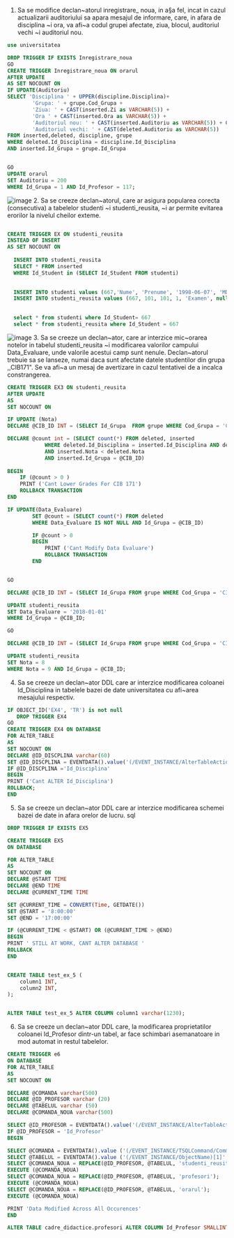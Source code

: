1. Sa se modifice declan~atorul inregistrare_ noua, in a§a fel, incat in cazul actualizarii
auditoriului sa apara mesajul de informare, care, in afara de disciplina ~i ora, va afi~a codul
grupei afectate, ziua, blocul, auditoriul vechi ~i auditoriul nou.
``` sql
use universitatea

DROP TRIGGER IF EXISTS Inregistrare_noua 
GO
CREATE TRIGGER Inregistrare_noua ON orarul
AFTER UPDATE
AS SET NOCOUNT ON
IF UPDATE(Auditoriu)
SELECT 'Disciplina ' + UPPER(discipline.Disciplina)+ 
		'Grupa: ' + grupe.Cod_Grupa +
		'Ziua: ' + CAST(inserted.Zi as VARCHAR(5)) + 
		'Ora ' + CAST(inserted.Ora as VARCHAR(5)) + 
		'Auditoriul nou: ' + CAST(inserted.Auditoriu as VARCHAR(5)) + CAST(inserted.Bloc as VARCHAR(5)) +
		'Auditoriul vechi: ' + CAST(deleted.Auditoriu as VARCHAR(5))
FROM inserted,deleted, discipline, grupe
WHERE deleted.Id_Disciplina = discipline.Id_Disciplina
AND inserted.Id_Grupa = grupe.Id_Grupa


GO
UPDATE orarul
SET Auditoriu = 200
WHERE Id_Grupa = 1 AND Id_Profesor = 117;
```
![image](https://user-images.githubusercontent.com/34598688/50133088-c380f500-0292-11e9-8e38-a2c706fb2374.png)
2. Sa se creeze declan~atorul, care ar asigura popularea corecta (consecutiva) a tabelelor studenti
~i studenti_reusita, ~i ar permite evitarea erorilor la nivelul cheilor exteme.
``` sql

CREATE TRIGGER EX ON studenti_reusita
INSTEAD OF INSERT
AS SET NOCOUNT ON
   
  INSERT INTO studenti_reusita 
  SELECT * FROM inserted
  WHERE Id_Student in (SELECT Id_Student FROM studenti)
  

  INSERT INTO studenti values (667,'Nume', 'Prenume', '1998-06-07', 'MD-2022')
  INSERT INTO studenti_reusita values (667, 101, 101, 1, 'Examen', null, null)

 
  select * from studenti where Id_Student= 667
  select * from studenti_reusita where Id_Student = 667
```
![image](https://user-images.githubusercontent.com/34598688/50133174-1f4b7e00-0293-11e9-85d9-eaf54d4498a4.png)
3. Sa se creeze un declan~ator, care ar interzice mic~orarea notelor in tabelul studenti_reusita ~i
modificarea valorilor campului Data_Evaluare, unde valorile acestui camp sunt nenule. Declan~atorul trebuie sa se lanseze, numai daca sunt afectate datele studentilor din grupa
,,CIB171". Se va afi~a un mesaj de avertizare in cazul tentativei de a incalca constrangerea.
``` sql
CREATE TRIGGER EX3 ON studenti_reusita
AFTER UPDATE
AS
SET NOCOUNT ON

IF UPDATE (Nota)
DECLARE @CIB_ID INT = (SELECT Id_Grupa  FROM grupe WHERE Cod_Grupa = 'CIB171')

DECLARE @count int = (SELECT count(*) FROM deleted, inserted 
			WHERE deleted.Id_Disciplina = inserted.Id_Disciplina AND deleted.Id_Grupa = inserted.Id_Grupa AND deleted.Id_Profesor = inserted.Id_Profesor AND deleted.Tip_Evaluare = inserted.Tip_Evaluare AND deleted.Id_Student = inserted.Id_Student
			AND inserted.Nota < deleted.Nota 
			AND inserted.Id_Grupa = @CIB_ID)
	
BEGIN
	IF (@count > 0 )
	PRINT ('Cant Lower Grades For CIB 171')
	ROLLBACK TRANSACTION
END

IF UPDATE(Data_Evaluare)
		SET @count = (SELECT count(*) FROM deleted 
		WHERE Data_Evaluare IS NOT NULL AND Id_Grupa = @CIB_ID)

		IF @count > 0
		BEGIN
			PRINT ('Cant Modify Data Evaluare')
			ROLLBACK TRANSACTION
		END


GO

DECLARE @CIB_ID INT = (SELECT Id_Grupa FROM grupe WHERE Cod_Grupa = 'CIB171')

UPDATE studenti_reusita
SET Data_Evaluare = '2018-01-01'
WHERE Id_Grupa = @CIB_ID; 

GO

DECLARE @CIB_ID INT = (SELECT Id_Grupa FROM grupe WHERE Cod_Grupa = 'CIB171')

UPDATE studenti_reusita
SET Nota = 8
WHERE Nota = 9 AND Id_Grupa = @CIB_ID;

```

4. Sa se creeze un declan~ator DDL care ar interzice modificarea coloanei ld_Disciplina in
tabelele bazei de date universitatea cu afi~area mesajului respectiv.
``` sql
IF OBJECT_ID('EX4', 'TR') is not null
   DROP TRIGGER EX4
GO
CREATE TRIGGER EX4 ON DATABASE
FOR ALTER_TABLE
AS 
SET NOCOUNT ON
DECLARE @ID_DISCPLINA varchar(60)
SET @ID_DISCPLINA = EVENTDATA().value('(/EVENT_INSTANCE/AlterTableActionList/*/Columns/Name)[1]', 'nvarchar(100)') 
IF @ID_DISCPLINA ='Id_Disciplina'
BEGIN 
PRINT ('Cant ALTER Id_Disciplina')
ROLLBACK;
END
```

5. Sa se creeze un declan~ator DDL care ar interzice modificarea schemei bazei de date in afara
orelor de lucru. sql
``` sql
DROP TRIGGER IF EXISTS EX5

CREATE TRIGGER EX5
ON DATABASE

FOR ALTER_TABLE
AS
SET NOCOUNT ON
DECLARE @START TIME
DECLARE @END TIME
DECLARE @CURRENT_TIME TIME

SET @CURRENT_TIME = CONVERT(Time, GETDATE())
SET @START = '8:00:00'
SET @END = '17:00:00'

IF (@CURRENT_TIME < @START) OR (@CURRENT_TIME > @END)
BEGIN	
PRINT ' STILL AT WORK, CANT ALTER DATABASE '
ROLLBACK
END


CREATE TABLE test_ex_5 (
    column1 INT,
    column2 INT,
); 


ALTER TABLE test_ex_5 ALTER COLUMN column1 varchar(1230);
```
6. Sa se creeze un declan~ator DDL care, la modificarea proprietatilor coloanei ld_Profesor
dintr-un tabel, ar face schimbari asemanatoare in mod automat in restul tabelelor.
``` sql
CREATE TRIGGER e6
ON DATABASE
FOR ALTER_TABLE
AS
SET NOCOUNT ON

DECLARE @COMANDA varchar(500)
DECLARE @ID_PROFESOR varchar (20)
DECLARE @TABELUL varchar (50)
DECLARE @COMANDA_NOUA varchar(500)

SELECT @ID_PROFESOR = EVENTDATA().value('(/EVENT_INSTANCE/AlterTableActionList/*/Columns/Name)[1]', 'nvarchar(max)')
IF @ID_PROFESOR = 'Id_Profesor'
BEGIN

SELECT @COMANDA = EVENTDATA().value ('(/EVENT_INSTANCE/TSQLCommand/CommandText)[1]', 'nvarchar(max)')
SELECT @TABELUL = EVENTDATA().value ('(/EVENT_INSTANCE/ObjectName)[1]','nvarchar(max)')
SELECT @COMANDA_NOUA = REPLACE(@ID_PROFESOR, @TABELUL, 'studenti_reusita');
EXECUTE (@COMANDA_NOUA)
SELECT @COMANDA_NOUA = REPLACE(@ID_PROFESOR, @TABELUL, 'profesori');
EXECUTE (@COMANDA_NOUA)
SELECT @COMANDA_NOUA = REPLACE(@ID_PROFESOR, @TABELUL, 'orarul');
EXECUTE (@COMANDA_NOUA)

PRINT 'Data Modified Across All Occurences'
END

ALTER TABLE cadre_didactice.profesori ALTER COLUMN Id_Profesor SMALLINT
```
